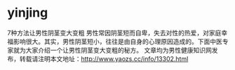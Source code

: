 # yinjing
7种方法让男性阴茎变大变粗 男性常因阴茎短而自卑，失去对性的热爱，对家庭幸福影响很大。其实，男性阴茎短小，往往是由自身的心理原因造成的。下面中医专家就为大家介绍一个让男性阴茎变大变粗的秘方。 文章均为男性健康知识网发布，转载请注明本文地址：http://www.yaozs.cc/info/13302.html
